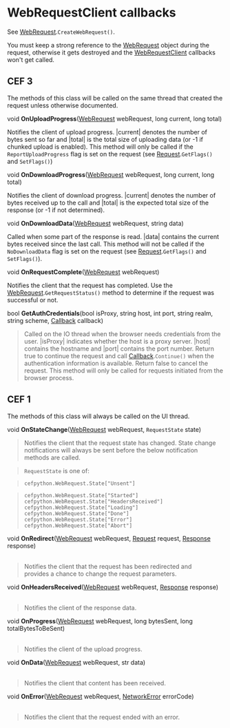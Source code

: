 # WebRequestClient callbacks #

See [WebRequest](WebRequest).`CreateWebRequest()`.

You must keep a strong reference to the [WebRequest](WebRequest) object
during the request, otherwise it gets destroyed and
the [WebRequestClient](WebRequestClient) callbacks won't get called.

## CEF 3 ##

The methods of this class will be called on the same thread that
created the request unless otherwise documented.

void **OnUploadProgress**([WebRequest](WebRequest) webRequest, long current, long total)

Notifies the client of upload progress. |current| denotes the number of
bytes sent so far and |total| is the total size of uploading data (or -1 if
chunked upload is enabled). This method will only be called if the
`ReportUploadProgress` flag is set on the request (see [Request](Request).`GetFlags()`
and `SetFlags()`)

void **OnDownloadProgress**([WebRequest](WebRequest) webRequest, long current, long total)

Notifies the client of download progress. |current| denotes the number of
bytes received up to the call and |total| is the expected total size of the
response (or -1 if not determined).

void **OnDownloadData**([WebRequest](WebRequest) webRequest, string data)

Called when some part of the response is read. |data| contains the current
bytes received since the last call. This method will not be called if the
`NoDownloadData` flag is set on the request (see [Request](Request).`GetFlags()`
and `SetFlags()`).

void **OnRequestComplete**([WebRequest](WebRequest) webRequest)

Notifies the client that the request has completed. Use the
[WebRequest](WebRequest).`GetRequestStatus()` method to determine if the request was
successful or not.

bool **GetAuthCredentials**(bool isProxy, string host, int port, string realm, string scheme, [Callback](Callback) callback)

> Called on the IO thread when the browser needs credentials from the user.
> |isProxy| indicates whether the host is a proxy server. |host| contains the
> hostname and |port| contains the port number. Return true to continue the
> request and call [Callback](Callback).`Continue()` when the authentication
> information is available. Return false to cancel the request. This method
> will only be called for requests initiated from the browser process.

## CEF 1 ##

The methods of this class will always be called on the UI thread.

void **OnStateChange**([WebRequest](WebRequest) webRequest, `RequestState` state)

> Notifies the client that the request state has changed. State change
> notifications will always be sent before the below notification methods
> are called.

> `RequestState` is one of:

> `cefpython.WebRequest.State["Unsent"]`<br>
<blockquote><code>cefpython.WebRequest.State["Started"]</code><br>
<code>cefpython.WebRequest.State["HeadersReceived"]</code><br>
<code>cefpython.WebRequest.State["Loading"]</code><br>
<code>cefpython.WebRequest.State["Done"]</code><br>
<code>cefpython.WebRequest.State["Error"]</code><br>
<code>cefpython.WebRequest.State["Abort"]</code><br></blockquote>

void <b>OnRedirect</b>(<a href='WebRequest'>WebRequest</a> webRequest, <a href='Request'>Request</a> request, <a href='Response'>Response</a> response)<br>
<br>
<blockquote>Notifies the client that the request has been redirected and<br>
provides a chance to change the request parameters.</blockquote>

void <b>OnHeadersReceived</b>(<a href='WebRequest'>WebRequest</a> webRequest, <a href='Response'>Response</a> response)<br>
<br>
<blockquote>Notifies the client of the response data.</blockquote>

void <b>OnProgress</b>(<a href='WebRequest'>WebRequest</a> webRequest, long bytesSent, long totalBytesToBeSent)<br>
<br>
<blockquote>Notifies the client of the upload progress.</blockquote>

void <b>OnData</b>(<a href='WebRequest'>WebRequest</a> webRequest, str data)<br>
<br>
<blockquote>Notifies the client that content has been received.</blockquote>

void <b>OnError</b>(<a href='WebRequest'>WebRequest</a> webRequest, <a href='NetworkError'>NetworkError</a> errorCode)<br>
<br>
<blockquote>Notifies the client that the request ended with an error.
